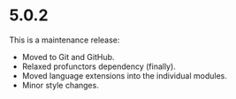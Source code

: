 # 5.0.2

This is a maintenance release:

  * Moved to Git and GitHub.
  * Relaxed profunctors dependency (finally).
  * Moved language extensions into the individual modules.
  * Minor style changes.
